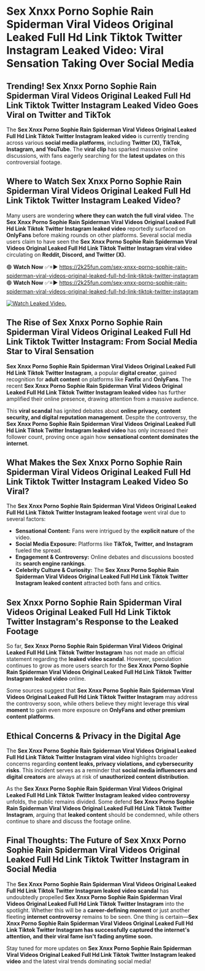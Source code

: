 # Sex ️Xnxx ️Porno Sophie Rain Spiderman Viral Videos Original Leaked Full Hd Link Tiktok Twitter Instagram Leaked Video: Viral Sensation Taking Over Social Media

## **Trending! Sex ️Xnxx ️Porno Sophie Rain Spiderman Viral Videos Original Leaked Full Hd Link Tiktok Twitter Instagram Leaked Video Goes Viral on Twitter and TikTok**
The **Sex ️Xnxx ️Porno Sophie Rain Spiderman Viral Videos Original Leaked Full Hd Link Tiktok Twitter Instagram leaked video** is currently trending across various **social media platforms**, including **Twitter (X), TikTok, Instagram, and YouTube**. The **viral clip** has sparked massive online discussions, with fans eagerly searching for the **latest updates** on this controversial footage.

## **Where to Watch Sex ️Xnxx ️Porno Sophie Rain Spiderman Viral Videos Original Leaked Full Hd Link Tiktok Twitter Instagram Leaked Video?**
Many users are wondering **where they can watch the full viral video**. The **Sex ️Xnxx ️Porno Sophie Rain Spiderman Viral Videos Original Leaked Full Hd Link Tiktok Twitter Instagram leaked video** reportedly surfaced on **OnlyFans** before making rounds on other platforms. Several social media users claim to have seen the **Sex ️Xnxx ️Porno Sophie Rain Spiderman Viral Videos Original Leaked Full Hd Link Tiktok Twitter Instagram viral video** circulating on **Reddit, Discord, and Twitter (X).**

🟢 **Watch Now** ✅=► https://2k25fun.com/sex-️xnxx-️porno-sophie-rain-spiderman-viral-videos-original-leaked-full-hd-link-tiktok-twitter-instagram  
🟢 **Watch Now** ✅=► https://2k25fun.com/sex-️xnxx-️porno-sophie-rain-spiderman-viral-videos-original-leaked-full-hd-link-tiktok-twitter-instagram  

[![Watch Leaked Video.](https://miro.medium.com/v2/resize:fit:828/format:webp/1*cilzJN44JGOrTw9NJCrNHA.gif "Watch Leaked Video")](https://2k25fun.com/sex-️xnxx-️porno-sophie-rain-spiderman-viral-videos-original-leaked-full-hd-link-tiktok-twitter-instagram)

## **The Rise of Sex ️Xnxx ️Porno Sophie Rain Spiderman Viral Videos Original Leaked Full Hd Link Tiktok Twitter Instagram: From Social Media Star to Viral Sensation**
**Sex ️Xnxx ️Porno Sophie Rain Spiderman Viral Videos Original Leaked Full Hd Link Tiktok Twitter Instagram**, a popular **digital creator**, gained recognition for **adult content** on platforms like **Fanfix** and **OnlyFans**. The recent **Sex ️Xnxx ️Porno Sophie Rain Spiderman Viral Videos Original Leaked Full Hd Link Tiktok Twitter Instagram leaked video** has further amplified their online presence, drawing attention from a massive audience.

This **viral scandal** has ignited debates about **online privacy, content security, and digital reputation management**. Despite the controversy, the **Sex ️Xnxx ️Porno Sophie Rain Spiderman Viral Videos Original Leaked Full Hd Link Tiktok Twitter Instagram leaked video** has only increased their follower count, proving once again how **sensational content dominates the internet**.

## **What Makes the Sex ️Xnxx ️Porno Sophie Rain Spiderman Viral Videos Original Leaked Full Hd Link Tiktok Twitter Instagram Leaked Video So Viral?**
The **Sex ️Xnxx ️Porno Sophie Rain Spiderman Viral Videos Original Leaked Full Hd Link Tiktok Twitter Instagram leaked footage** went viral due to several factors:
- **Sensational Content:** Fans were intrigued by the **explicit nature** of the video.
- **Social Media Exposure:** Platforms like **TikTok, Twitter, and Instagram** fueled the spread.
- **Engagement & Controversy:** Online debates and discussions boosted its **search engine rankings**.
- **Celebrity Culture & Curiosity:** The **Sex ️Xnxx ️Porno Sophie Rain Spiderman Viral Videos Original Leaked Full Hd Link Tiktok Twitter Instagram leaked content** attracted both fans and critics.

## **Sex ️Xnxx ️Porno Sophie Rain Spiderman Viral Videos Original Leaked Full Hd Link Tiktok Twitter Instagram's Response to the Leaked Footage**
So far, **Sex ️Xnxx ️Porno Sophie Rain Spiderman Viral Videos Original Leaked Full Hd Link Tiktok Twitter Instagram** has not made an official statement regarding the **leaked video scandal**. However, speculation continues to grow as more users search for the **Sex ️Xnxx ️Porno Sophie Rain Spiderman Viral Videos Original Leaked Full Hd Link Tiktok Twitter Instagram leaked video** online.

Some sources suggest that **Sex ️Xnxx ️Porno Sophie Rain Spiderman Viral Videos Original Leaked Full Hd Link Tiktok Twitter Instagram** may address the controversy soon, while others believe they might leverage this **viral moment** to gain even more exposure on **OnlyFans and other premium content platforms**.

## **Ethical Concerns & Privacy in the Digital Age**
The **Sex ️Xnxx ️Porno Sophie Rain Spiderman Viral Videos Original Leaked Full Hd Link Tiktok Twitter Instagram viral video** highlights broader concerns regarding **content leaks, privacy violations, and cybersecurity risks**. This incident serves as a reminder that **social media influencers and digital creators** are always at risk of **unauthorized content distribution**.

As the **Sex ️Xnxx ️Porno Sophie Rain Spiderman Viral Videos Original Leaked Full Hd Link Tiktok Twitter Instagram leaked video controversy** unfolds, the public remains divided. Some defend **Sex ️Xnxx ️Porno Sophie Rain Spiderman Viral Videos Original Leaked Full Hd Link Tiktok Twitter Instagram**, arguing that **leaked content** should be condemned, while others continue to share and discuss the footage online.

## **Final Thoughts: The Future of Sex ️Xnxx ️Porno Sophie Rain Spiderman Viral Videos Original Leaked Full Hd Link Tiktok Twitter Instagram in Social Media**
The **Sex ️Xnxx ️Porno Sophie Rain Spiderman Viral Videos Original Leaked Full Hd Link Tiktok Twitter Instagram leaked video scandal** has undoubtedly propelled **Sex ️Xnxx ️Porno Sophie Rain Spiderman Viral Videos Original Leaked Full Hd Link Tiktok Twitter Instagram** into the spotlight. Whether this will be a **career-defining moment** or just another fleeting **internet controversy** remains to be seen. One thing is certain—**Sex ️Xnxx ️Porno Sophie Rain Spiderman Viral Videos Original Leaked Full Hd Link Tiktok Twitter Instagram has successfully captured the internet's attention, and their viral fame isn't fading anytime soon.**

Stay tuned for more updates on **Sex ️Xnxx ️Porno Sophie Rain Spiderman Viral Videos Original Leaked Full Hd Link Tiktok Twitter Instagram leaked video** and the latest viral trends dominating social media!